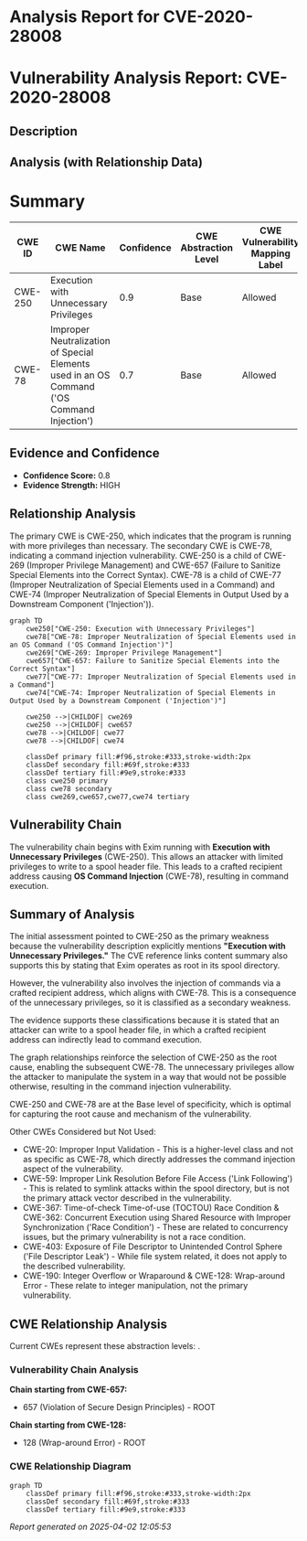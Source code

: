 # Analysis Report for CVE-2020-28008

# Vulnerability Analysis Report: CVE-2020-28008

## Description



## Analysis (with Relationship Data)

# Summary
| CWE ID | CWE Name | Confidence | CWE Abstraction Level | CWE Vulnerability Mapping Label | CWE-Vulnerability Mapping Notes |
|---|---|---|---|---|---|
| CWE-250 | Execution with Unnecessary Privileges | 0.9 | Base | Allowed | Primary CWE |
| CWE-78 | Improper Neutralization of Special Elements used in an OS Command ('OS Command Injection') | 0.7 | Base | Allowed | Secondary CWE |

## Evidence and Confidence

*   **Confidence Score:** 0.8
*   **Evidence Strength:** HIGH

## Relationship Analysis
The primary CWE is CWE-250, which indicates that the program is running with more privileges than necessary. The secondary CWE is CWE-78, indicating a command injection vulnerability. CWE-250 is a child of CWE-269 (Improper Privilege Management) and CWE-657 (Failure to Sanitize Special Elements into the Correct Syntax). CWE-78 is a child of CWE-77 (Improper Neutralization of Special Elements used in a Command) and CWE-74 (Improper Neutralization of Special Elements in Output Used by a Downstream Component ('Injection')).

```mermaid
graph TD
    cwe250["CWE-250: Execution with Unnecessary Privileges"]
    cwe78["CWE-78: Improper Neutralization of Special Elements used in an OS Command ('OS Command Injection')"]
    cwe269["CWE-269: Improper Privilege Management"]
    cwe657["CWE-657: Failure to Sanitize Special Elements into the Correct Syntax"]
    cwe77["CWE-77: Improper Neutralization of Special Elements used in a Command"]
    cwe74["CWE-74: Improper Neutralization of Special Elements in Output Used by a Downstream Component ('Injection')"]

    cwe250 -->|CHILDOF| cwe269
    cwe250 -->|CHILDOF| cwe657
    cwe78 -->|CHILDOF| cwe77
    cwe78 -->|CHILDOF| cwe74

    classDef primary fill:#f96,stroke:#333,stroke-width:2px
    classDef secondary fill:#69f,stroke:#333
    classDef tertiary fill:#9e9,stroke:#333
    class cwe250 primary
    class cwe78 secondary
    class cwe269,cwe657,cwe77,cwe74 tertiary
```

## Vulnerability Chain
The vulnerability chain begins with Exim running with **Execution with Unnecessary Privileges** (CWE-250). This allows an attacker with limited privileges to write to a spool header file. This leads to a crafted recipient address causing **OS Command Injection** (CWE-78), resulting in command execution.

## Summary of Analysis
The initial assessment pointed to CWE-250 as the primary weakness because the vulnerability description explicitly mentions **"Execution with Unnecessary Privileges."** The CVE reference links content summary also supports this by stating that Exim operates as root in its spool directory.

However, the vulnerability also involves the injection of commands via a crafted recipient address, which aligns with CWE-78. This is a consequence of the unnecessary privileges, so it is classified as a secondary weakness.

The evidence supports these classifications because it is stated that an attacker can write to a spool header file, in which a crafted recipient address can indirectly lead to command execution.

The graph relationships reinforce the selection of CWE-250 as the root cause, enabling the subsequent CWE-78. The unnecessary privileges allow the attacker to manipulate the system in a way that would not be possible otherwise, resulting in the command injection vulnerability.

CWE-250 and CWE-78 are at the Base level of specificity, which is optimal for capturing the root cause and mechanism of the vulnerability.

Other CWEs Considered but Not Used:

*   CWE-20: Improper Input Validation - This is a higher-level class and not as specific as CWE-78, which directly addresses the command injection aspect of the vulnerability.
*   CWE-59: Improper Link Resolution Before File Access ('Link Following') - This is related to symlink attacks within the spool directory, but is not the primary attack vector described in the vulnerability.
*   CWE-367: Time-of-check Time-of-use (TOCTOU) Race Condition & CWE-362: Concurrent Execution using Shared Resource with Improper Synchronization ('Race Condition') - These are related to concurrency issues, but the primary vulnerability is not a race condition.
*   CWE-403: Exposure of File Descriptor to Unintended Control Sphere ('File Descriptor Leak') - While file system related, it does not apply to the described vulnerability.
*   CWE-190: Integer Overflow or Wraparound & CWE-128: Wrap-around Error - These relate to integer manipulation, not the primary vulnerability.


## CWE Relationship Analysis

Current CWEs represent these abstraction levels: .


### Vulnerability Chain Analysis

**Chain starting from CWE-657:**
- 657 (Violation of Secure Design Principles) - ROOT


**Chain starting from CWE-128:**
- 128 (Wrap-around Error) - ROOT



### CWE Relationship Diagram

```mermaid
graph TD
    classDef primary fill:#f96,stroke:#333,stroke-width:2px
    classDef secondary fill:#69f,stroke:#333
    classDef tertiary fill:#9e9,stroke:#333
```



*Report generated on 2025-04-02 12:05:53*
